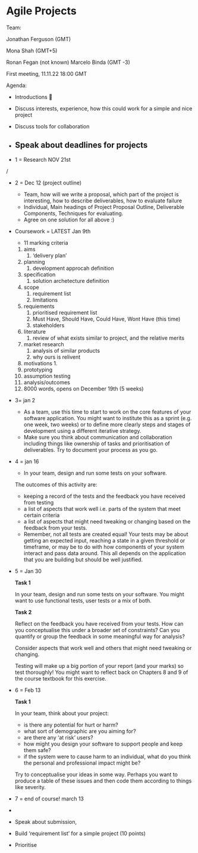 # Agile Projects

Team:

Jonathan Ferguson (GMT)

Mona Shah (GMT+5)

Ronan Fegan (not known)
Marcelo Binda (GMT -3)

First meeting, 11.11.22
18:00 GMT

Agenda: 

- Introductions 🙂
- Discuss interests, experience, how this could work for a simple and nice project
- Discuss tools for collaboration
- Speak about deadlines for projects
    - 

- 1 = Research NOV 21st

/

- 2 = Dec 12 (project outline)
    - Team, how will we write a proposal, which part of the project is interesting, how to describe deliverables, how to evaluate failure
    - Individual, Main headings of Project Proposal Outline, Deliverable Components, Techniques for evaluating.
    - Agree on one solution for all above :)
- Coursework = LATEST Jan 9th
    - 11 marking criteria
    1. aims
        1. ‘delivery plan’
    2. planning
        1. development approcah definition
    3. specification
        1. solution archetecture definition 
    4. scope
        1. requirement list
        2. limitations
    5. requiements
        1. prioritised requirement list
        2. Must Have, Should Have, Could Have, Wont Have (this time)
        3. stakeholders
    6. literature
        1. review of what exists similar to project, and the relative merits 
    7. market research
        1. analysis of similar products
        2. why ours is relivent
    8. motivations
        1. 
    9. prototyping
    10. assumption testing
    11. analysis/outcomes
    12. 8000 words, opens on December 19th (5 weeks)
- 3= jan 2
    - As a team, use this time to start to work on the core features of your software application. You might want to institute this as a sprint (e.g. one week, two weeks) or to define more clearly steps and stages of development using a different iterative strategy.
    - Make sure you think about communication and collaboration including things like ownership of tasks and prioritisation of deliverables. Try to document your process as you go.
- 4 = jan 16
    - In your team, design and run some tests on your software.
    
    The outcomes of this activity are:
    
    - keeping a record of the tests and the feedback you have received from testing
    - a list of aspects that work well i.e. parts of the system that meet certain criteria
    - a list of aspects that might need tweaking or changing based on the feedback from your tests.
    - Remember, not all tests are created equal! Your tests may be about getting an expected input, reaching a state in a given threshold or timeframe, or may be to do with how components of your system interact and pass data around. This all depends on the application that you are building but should be well justified.
- 5 = Jan 30
    
    **Task 1**
    
    In your team, design and run some tests on your software. You might want to use functional tests, user tests or a mix of both.
    
    **Task 2**
    
    Reflect on the feedback you have received from your tests. How can you conceptualise this under a broader set of constraints? Can you quantify or group the feedback in some meaningful way for analysis?
    
    Consider aspects that work well and others that might need tweaking or changing.
    
    Testing will make up a big portion of your report (and your marks) so test thoroughly! You might want to reflect back on Chapters 8 and 9 of the course textbook for this exercise.
    
- 6 = Feb 13
    
    **Task 1**
    
    In your team, think about your project:
    
    - is there any potential for hurt or harm?
    - what sort of demographic are you aiming for?
    - are there any ‘at risk’ users?
    - how might you design your software to support people and keep them safe?
    - if the system were to cause harm to an individual, what do you think the personal and professional impact might be?
    
    Try to conceptualise your ideas in some way. Perhaps you want to produce a table of these issues and then code them according to things like severity.
    
- 7 = end of course! march 13

- 
- Speak about submission,
- Build ‘requirement list’ for a simple project (10 points)
- Prioritise